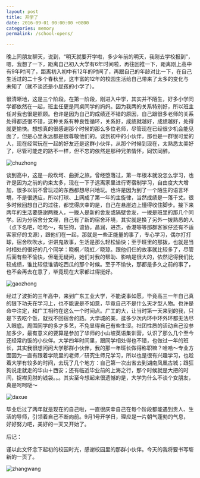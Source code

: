 ```yaml
---
layout: post
title: 开学了
date: 2016-09-01 00:00:00 +0800
categories: memory
permalink: /school-opens/

---
```


晚上同朋友聊天，说到，“明天就要开学啦，多少年前的明天，我刚去学校报到”，嗯，我想了一下，距离自己初入大学有6年时间啦，再往回推一下，距离刚上高中有9年时间了，距离初入初中有12年的时间了，再跟自己的年龄对比一下，在自己生活过的二十多个春秋里，这丰富的12年的校园生活给自己带来了太多的变化与未知了（就不谈还是小屁孩的小学了）。

很清晰地，这是三个阶段。在第一阶段，刚进入中学，其实并不陌生，好多小学同学都依然在一起，班主任更是同桌同学的妈妈。因为我两的关系特别好，所以班主任对我也很是照顾。也许是因为自己的成绩还不错的原因，自己跟很多老师的关系处得都还很不错，这种关系有种良性循环，关系好，成绩就越好，成绩越好，处得就更愉快。想想真的很感谢那个时候的那么多位老师，尽管现在已经很少机会能见面了，但是心里永远都是很尊敬他们的。谈到初中的小伙伴，那也是一群很可爱的人，现在经常玩在一起的好友还是这群小伙伴，从那个时候到现在，太熟悉太美好了，尽管可能走的路不一样，但不忘的依然是那种兄弟情怀，同饮同醉。

![chuzhong](http://7xt7qw.com1.z0.glb.clouddn.com/school-opens/raoyangzhongxue.jpg)

谈到高中，这是一段坎坷、曲折之旅。曾经堕落过，第一年根本就没怎么学习，也许是因为之前的约束太多，现在一下子远离家里进行寄宿制学习，自由度大大增加，很多以前不曾玩过的东西都想尽兴地玩。也许是因为到了一个陌生的语言环境，不是很适应，所以打球、上网成了第一年的主旋律，当然成绩是一落千丈。很多时候回想自己的过往，都觉得庆幸的是，自己在悬崖边上懂得收住脚步。接下来两年的生活要感谢两拨人，一拨人是新的舍友或隔壁舍友，一拨是班里的那几个同学。因为分宿舍分文理，自己有了新的宿舍环境，其实就是换了另外一拨熟悉的人（点下名吧，哈哈～，有狂狗，谊协，昌润，进杰，香港等等那群客家仔还有不适客家仔的戈源），跟他们在一起，那就是一些正能量的事了，专心学习，偶尔打打球，宿舍吹吹水，讲讲鬼故事，生活是那么轻松愉快；至于班里的那拨，也就是当时相处的很好的几个同学：晓桐／晓虹／晓琼。跟他们仨的故事就比较多了，尽管后面有些不愉快，但毫无疑问，她们对我的帮助、影响是很大的，依然记得我们比较成绩，谁比较低谁请吃西瓜的那个时候。至于不愉快，那都是多久之前的事了，也不会再去在意了，毕竟现在大家都过得挺好。

![gaozhong](http://7xt7qw.com1.z0.glb.clouddn.com/school-opens/81472664956_.pic.jpg)

经过了波折的三年高中，来到广东工业大学，不能说事如愿，毕竟高三一年自己真的狠下功夫在学习上，也不能说是不如意，毕竟自己不是什么天才型人物。也许是命中注定，和广工相约在这么一个时间点。广工的大，让当时第一天来到的我，只是下去吃个饭，就找不回宿舍的路。大学城的美，逛多少次内环中环外环都无法尽入眼底。周围同学的多才多艺，不免显得自己有些生涩。社团性质的活动自己没参加多少，最有意义的要算是参加了华师的小山坡英语集训营，认识了那么几个至今还经常约饭的小伙伴。大学四年时间里，跟同学相处得也不错，也做过一年的班长，其实我很想问问大学那群小伙伴，我的那一年班长做得称职嘛？哈哈～专业方面因为一直有跟着学院里的老师／研究生师兄学习，所以也是很有兴趣学习，也趁着大学有较多的时间，去玩了几个地方：自己第一次出省去到湖南凤凰古城；跟狂狗说走就走的华山＋西安；还有临近毕业前的上海之行，那个时候就是大把的时间，捉襟见肘的钱袋。。。其实至今想起来很遗憾的是，大学为什么不谈个女朋友，真是呵呵哒～

![daxue](http://7xt7qw.com1.z0.glb.clouddn.com/school-opens/91472664957_.pic.jpg)

毕业后过了两年就是现在的自己啦，一直很庆幸自己在每个阶段都能遇到贵人、生活的导师，引领着自己不断向前。9月1号开学日，理应是一片朝气蓬勃的气息，好好努力吧，美好的一天又开始了。  

后记：

谨以此文怀念下起初的校园时光，感谢校园里的那群小伙伴。今天的我将要书写崭新的一页了。

![zhangwang](http://7xt7qw.com1.z0.glb.clouddn.com/zhanwang.jpg)